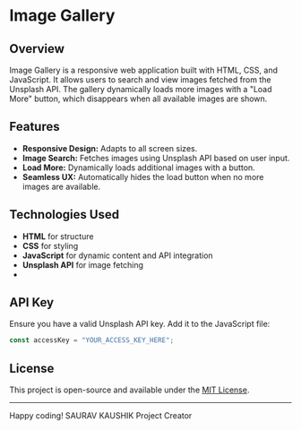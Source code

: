 # Image Gallery

## Overview
Image Gallery is a responsive web application built with HTML, CSS, and JavaScript. It allows users to search and view images fetched from the Unsplash API. The gallery dynamically loads more images with a "Load More" button, which disappears when all available images are shown.

## Features
- **Responsive Design:** Adapts to all screen sizes.
- **Image Search:** Fetches images using Unsplash API based on user input.
- **Load More:** Dynamically loads additional images with a button.
- **Seamless UX:** Automatically hides the load button when no more images are available.

## Technologies Used
- **HTML** for structure
- **CSS** for styling
- **JavaScript** for dynamic content and API integration
- **Unsplash API** for image fetching
- 
## API Key
Ensure you have a valid Unsplash API key. Add it to the JavaScript file:
```javascript
const accessKey = "YOUR_ACCESS_KEY_HERE";
```

## License
This project is open-source and available under the [MIT License](LICENSE).

---

Happy coding! 
SAURAV KAUSHIK 
Project Creator

